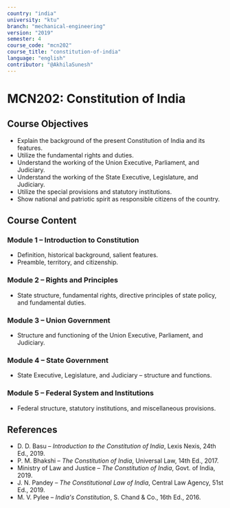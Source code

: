 ```yaml
---
country: "india"
university: "ktu"
branch: "mechanical-engineering"
version: "2019"
semester: 4
course_code: "mcn202"
course_title: "constitution-of-india"
language: "english"
contributor: "@AkhilaSunesh"
---
```


# MCN202: Constitution of India

## Course Objectives

- Explain the background of the present Constitution of India and its features.
- Utilize the fundamental rights and duties.
- Understand the working of the Union Executive, Parliament, and Judiciary.
- Understand the working of the State Executive, Legislature, and Judiciary.
- Utilize the special provisions and statutory institutions.
- Show national and patriotic spirit as responsible citizens of the country.

## Course Content

### Module 1 – Introduction to Constitution

- Definition, historical background, salient features.
- Preamble, territory, and citizenship.

### Module 2 – Rights and Principles

- State structure, fundamental rights, directive principles of state policy, and fundamental duties.

### Module 3 – Union Government

- Structure and functioning of the Union Executive, Parliament, and Judiciary.

### Module 4 – State Government

- State Executive, Legislature, and Judiciary – structure and functions.

### Module 5 – Federal System and Institutions

- Federal structure, statutory institutions, and miscellaneous provisions.

## References

- D. D. Basu – _Introduction to the Constitution of India_, Lexis Nexis, 24th Ed., 2019.
- P. M. Bhakshi – _The Constitution of India_, Universal Law, 14th Ed., 2017.
- Ministry of Law and Justice – _The Constitution of India_, Govt. of India, 2019.
- J. N. Pandey – _The Constitutional Law of India_, Central Law Agency, 51st Ed., 2019.
- M. V. Pylee – _India's Constitution_, S. Chand & Co., 16th Ed., 2016.
